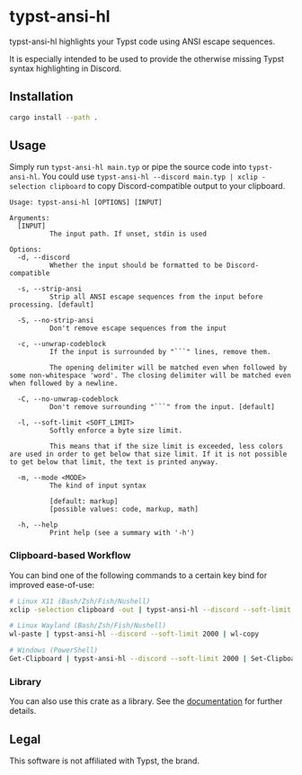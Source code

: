 # typst-ansi-hl
typst-ansi-hl highlights your Typst code using ANSI escape sequences.

It is especially intended to be used to provide the otherwise missing Typst syntax highlighting in Discord.

## Installation
```sh
cargo install --path .
```

## Usage
Simply run `typst-ansi-hl main.typ` or pipe the source code into `typst-ansi-hl`.
You could use `typst-ansi-hl --discord main.typ | xclip -selection clipboard` to copy Discord-compatible output to your clipboard.

```
Usage: typst-ansi-hl [OPTIONS] [INPUT]

Arguments:
  [INPUT]
          The input path. If unset, stdin is used

Options:
  -d, --discord
          Whether the input should be formatted to be Discord-compatible

  -s, --strip-ansi
          Strip all ANSI escape sequences from the input before processing. [default]

  -S, --no-strip-ansi
          Don't remove escape sequences from the input

  -c, --unwrap-codeblock
          If the input is surrounded by "```" lines, remove them.
          
          The opening delimiter will be matched even when followed by some non-whitespace 'word'. The closing delimiter will be matched even when followed by a newline.

  -C, --no-unwrap-codeblock
          Don't remove surrounding "```" from the input. [default]

  -l, --soft-limit <SOFT_LIMIT>
          Softly enforce a byte size limit.
          
          This means that if the size limit is exceeded, less colors are used in order to get below that size limit. If it is not possible to get below that limit, the text is printed anyway.

  -m, --mode <MODE>
          The kind of input syntax
          
          [default: markup]
          [possible values: code, markup, math]

  -h, --help
          Print help (see a summary with '-h')
```

### Clipboard-based Workflow
You can bind one of the following commands to a certain key bind for improved ease-of-use:
```sh
# Linux X11 (Bash/Zsh/Fish/Nushell)
xclip -selection clipboard -out | typst-ansi-hl --discord --soft-limit 2000 | xclip -selection clipboard -in

# Linux Wayland (Bash/Zsh/Fish/Nushell)
wl-paste | typst-ansi-hl --discord --soft-limit 2000 | wl-copy

# Windows (PowerShell)
Get-Clipboard | typst-ansi-hl --discord --soft-limit 2000 | Set-Clipboard
```

### Library
You can also use this crate as a library.
See the [documentation](https://docs.rs/typst-ansi-hl/latest) for further details.

## Legal
This software is not affiliated with Typst, the brand.

